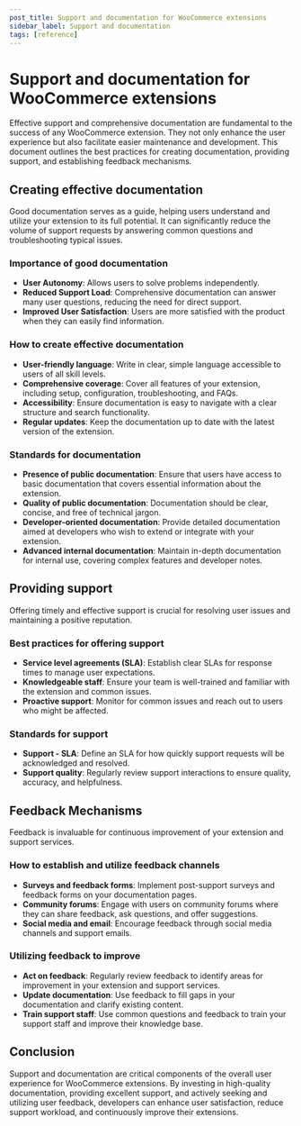 ```yaml
---
post_title: Support and documentation for WooCommerce extensions
sidebar_label: Support and documentation
tags: [reference]
---
```


# Support and documentation for WooCommerce extensions

Effective support and comprehensive documentation are fundamental to the success of any WooCommerce extension. They not only enhance the user experience but also facilitate easier maintenance and development. This document outlines the best practices for creating documentation, providing support, and establishing feedback mechanisms.

## Creating effective documentation

Good documentation serves as a guide, helping users understand and utilize your extension to its full potential. It can significantly reduce the volume of support requests by answering common questions and troubleshooting typical issues.

### Importance of good documentation

- **User Autonomy**: Allows users to solve problems independently.
- **Reduced Support Load**: Comprehensive documentation can answer many user questions, reducing the need for direct support.
- **Improved User Satisfaction**: Users are more satisfied with the product when they can easily find information.

### How to create effective documentation

- **User-friendly language**: Write in clear, simple language accessible to users of all skill levels.
- **Comprehensive coverage**: Cover all features of your extension, including setup, configuration, troubleshooting, and FAQs.
- **Accessibility**: Ensure documentation is easy to navigate with a clear structure and search functionality.
- **Regular updates**: Keep the documentation up to date with the latest version of the extension.

### Standards for documentation

- **Presence of public documentation**: Ensure that users have access to basic documentation that covers essential information about the extension.
- **Quality of public documentation**: Documentation should be clear, concise, and free of technical jargon.
- **Developer-oriented documentation**: Provide detailed documentation aimed at developers who wish to extend or integrate with your extension.
- **Advanced internal documentation**: Maintain in-depth documentation for internal use, covering complex features and developer notes.

## Providing support

Offering timely and effective support is crucial for resolving user issues and maintaining a positive reputation.

### Best practices for offering support

- **Service level agreements (SLA)**: Establish clear SLAs for response times to manage user expectations.
- **Knowledgeable staff**: Ensure your team is well-trained and familiar with the extension and common issues.
- **Proactive support**: Monitor for common issues and reach out to users who might be affected.

### Standards for support

- **Support - SLA**: Define an SLA for how quickly support requests will be acknowledged and resolved.
- **Support quality**: Regularly review support interactions to ensure quality, accuracy, and helpfulness.

## Feedback Mechanisms

Feedback is invaluable for continuous improvement of your extension and support services.

### How to establish and utilize feedback channels

- **Surveys and feedback forms**: Implement post-support surveys and feedback forms on your documentation pages.
- **Community forums**: Engage with users on community forums where they can share feedback, ask questions, and offer suggestions.
- **Social media and email**: Encourage feedback through social media channels and support emails.

### Utilizing feedback to improve

- **Act on feedback**: Regularly review feedback to identify areas for improvement in your extension and support services.
- **Update documentation**: Use feedback to fill gaps in your documentation and clarify existing content.
- **Train support staff**: Use common questions and feedback to train your support staff and improve their knowledge base.

## Conclusion

Support and documentation are critical components of the overall user experience for WooCommerce extensions. By investing in high-quality documentation, providing excellent support, and actively seeking and utilizing user feedback, developers can enhance user satisfaction, reduce support workload, and continuously improve their extensions.
